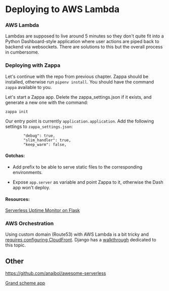 # Deploying to AWS Lambda

### AWS Lambda

Lambdas are supposed to live around 5 minutes so they don't quite fit into a Python Dashboard-style application
where user actions are piped back to backend via websockets. There are solutions to this but the overall process in cumbersome.

### Deploying with Zappa

Let's continue with the repo from previous chapter. Zappa should be installed, otherwise run `pipenv install`. You should have the command `zappa` available to you.

Let's start a Zappa app. Delete the zappa_settings.json if it exists, and generate a new one with the command:

`zappa init`

Our entry point is currently `application.application`. Add the following settings to `zappa_settings.json`:

```
        "debug": true,
        "slim_handler": true,
        "keep_warm": false,
```



#### Gotchas:

- Add prefix to be able to serve static files to the corresponding environments.

- Expose `app.server` as variable and point Zappa to it, otherwise the Dash app won't deploy.

#### Resources:

[Serverless Uptime Monitor on Flask](https://hackernoon.com/creating-a-serverless-uptime-monitor-getting-alerted-by-sms-lambda-zappa-python-flask-15c5fb31027)


### AWS Orchestration

Using custom domain (Route53) with AWS Lambda is a bit tricky and [requires configuring CloudFront](https://medium.com/99xtechnology/full-stack-serverless-web-apps-with-aws-189d87da024a). Django has a [walkthrough](https://edgarroman.github.io/zappa-django-guide/walk_static/) dedicated to this topic.

## Other

https://github.com/anaibol/awesome-serverless

[Grand scheme app](http://jmdaignan.com/2018/02/26/metricsdash/)
